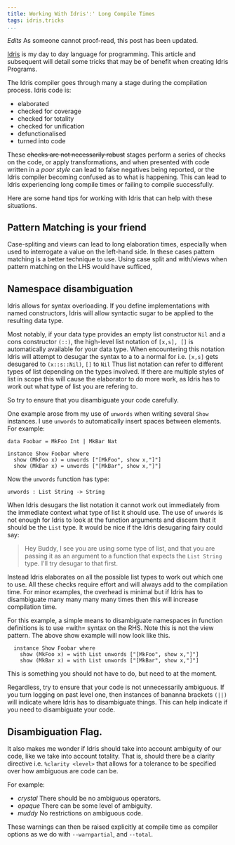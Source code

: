 ```yaml
---
title: Working With Idris':' Long Compile Times
tags: idris,tricks
...
```


*Edits* As someone cannot proof-read, this post has been updated.

[Idris](http://www.idris-lang.org) is my day to day language for programming.
This article and subsequent will detail some tricks that may be of benefit when creating Idris Programs.

The Idris compiler goes through many a stage during the compilation process.
Idris code is:

+ elaborated
+ checked for coverage
+ checked for totality
+ checked for unification
+ defunctionalised
+ turned into code

These ~~checks are not necessarily robust~~ stages perform a series of checks on the code, or apply transformations, and when presented with code written in a *poor style* can lead to false negatives being reported, or the Idris compiler becoming confused as to what is happening. This can lead to Idris experiencing long compile times or failing to compile successfully.

Here are some hand tips for working with Idris that can help with these situations.

## Pattern Matching is your friend

Case-spliting and views can lead to long elaboration times, especially when used to interrogate a value on the left-hand side.
In these cases pattern matching is a better technique to use.
Using case split and with/views when pattern matching on
the LHS would have sufficed,

## Namespace disambiguation

Idris allows for syntax overloading.
If you define implementations with named constructors, Idris will allow syntactic sugar to be applied to the resulting data type.

Most notably, if your data type provides an empty list constructor `Nil` and a cons constructor `(::)`, the high-level list notation of `[x,s], []` is automatically available for your data type.
When encountering this notation Idris will attempt to desugar the syntax to a to a normal for i.e. `[x,s]` gets desugared to `(x::s::Nil)`, `[]` to `Nil`
Thus list notation can refer to different types of list depending on the types involved.
If there are multiple styles of list in scope this will cause the elaborator to do more work, as Idris has to work out what type of list you are refering to.

So try to ensure that you disambiguate your code carefully.

One example arose from my use of `unwords` when writing several `Show` instances.
I use `unwords` to automatically insert spaces between elements.
For example:


    data Foobar = MkFoo Int | MkBar Nat

    instance Show Foobar where
      show (MkFoo x) = unwords ["[MkFoo", show x,"]"]
      show (MkBar x) = unwords ["[MkBar", show x,"]"]


Now the `unwords` function has type:

    unwords : List String -> String


When Idris desugars the list notation it cannot work out immediately from the immediate context what type of list it should use.
The use of `unwords` is not enough for Idris to look at the function arguments and discern that it should be the `List` type.
It would be nice if the Idris desugaring fairy could say:

>Hey Buddy, I see you are using some type of list, and that you are
>passing it as an argument to a function that expects the `List
>String` type. I'll try desugar to that first.

Instead Idris elaborates on all the possible list types to work out which one to use.
All these checks require effort and will always add to the compilation time.
For minor examples, the overhead is minimal but if Idris has to disambiguate many many many many times then this will increase compilation time.

For this example, a simple means to disambiguate namespaces in function definitions is to use =with= syntax on the RHS.
Note this is not the view pattern.
The above show example will now look like this.

```
  instance Show Foobar where
    show (MkFoo x) = with List unwords ["[MkFoo", show x,"]"]
    show (MkBar x) = with List unwords ["[MkBar", show x,"]"]
```

This is something you should not have to do, but need to at the moment.

Regardless, try to ensure that your code is not unnecessarily ambiguous.
If you turn logging on past level one, then instances of bananna brackets `(||)` will indicate where Idris has to disambiguate things. This can help indicate if you need to disambiguate your code.

## Disambiguation Flag.

It also makes me wonder if Idris should take into account ambiguity of our code, like we take into account totality.
That is, should there be a clarity directive i.e. `%clarity <level>` that allows for a tolerance to be specified over how ambiguous are code can be.

For example:

+ *crystal* There should be no ambiguous operators.
+ *opaque* There can be some level of ambiguity.
+ *muddy*   No restrictions on ambiguous code.

These warnings can then be raised explicitly at compile time as compiler options as we do with `--warnpartial`, and `--total`.
